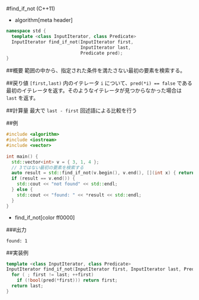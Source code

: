 #find_if_not (C++11)
* algorithm[meta header]

```cpp
namespace std {
  template <class InputIterator, class Predicate>
  InputIterator find_if_not(InputIterator first,
                            InputIterator last,
                            Predicate pred);
}
```

##概要
範囲の中から、指定された条件を満たさない最初の要素を検索する。


##戻り値
`[first,last)` 内のイテレータ `i` について、`pred(*i) == false` である最初のイテレータを返す。そのようなイテレータが見つからなかった場合は `last` を返す。


##計算量
最大で `last - first` 回述語による比較を行う


##例
```cpp
#include <algorithm>
#include <iostream>
#include <vector>
 
int main() {
  std::vector<int> v = { 3, 1, 4 };
  // 3ではない最初の要素を検索する
  auto result = std::find_if_not(v.begin(), v.end(), [](int x) { return x == 3; });
  if (result == v.end()) {
    std::cout << "not found" << std::endl;
  } else {
    std::cout << "found: " << *result << std::endl;
  }
}
```
* find_if_not[color ff0000]

###出力
```
found: 1
```


##実装例
```cpp
template <class InputIterator, class Predicate>
InputIterator find_if_not(InputIterator first, InputIterator last, Predicate pred) {
  for ( ; first != last; ++first)
    if (!bool(pred(*first))) return first;
  return last;
}
```

